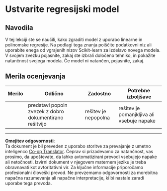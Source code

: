 <!--
CO_OP_TRANSLATOR_METADATA:
{
  "original_hash": "cc471fa89c293bc735dd3a9a0fb79b1b",
  "translation_date": "2025-09-05T11:32:26+00:00",
  "source_file": "2-Regression/3-Linear/assignment.md",
  "language_code": "sl"
}
-->
# Ustvarite regresijski model

## Navodila

V tej lekciji ste se naučili, kako zgraditi model z uporabo linearne in polinomske regresije. Na podlagi tega znanja poiščite podatkovni niz ali uporabite enega od vgrajenih nizov Scikit-learn za izdelavo novega modela. V svojem zvezku pojasnite, zakaj ste izbrali določeno tehniko, in pokažite natančnost svojega modela. Če model ni natančen, pojasnite, zakaj.

## Merila ocenjevanja

| Merilo   | Odlično                                                      | Zadostno                   | Potrebne izboljšave            |
| -------- | ------------------------------------------------------------ | -------------------------- | ------------------------------- |
|          | predstavi popoln zvezek z dobro dokumentirano rešitvijo      | rešitev je nepopolna       | rešitev je pomanjkljiva ali vsebuje napake |

---

**Omejitev odgovornosti**:  
Ta dokument je bil preveden z uporabo storitve za prevajanje z umetno inteligenco [Co-op Translator](https://github.com/Azure/co-op-translator). Čeprav si prizadevamo za natančnost, vas prosimo, da upoštevate, da lahko avtomatizirani prevodi vsebujejo napake ali netočnosti. Izvirni dokument v njegovem maternem jeziku je treba obravnavati kot avtoritativni vir. Za ključne informacije priporočamo profesionalni človeški prevod. Ne prevzemamo odgovornosti za morebitna napačna razumevanja ali napačne interpretacije, ki bi nastale zaradi uporabe tega prevoda.